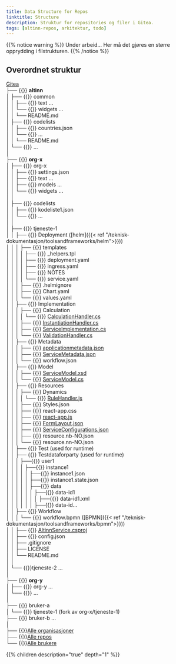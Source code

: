 ```yaml
---
title: Data Structure for Repos
linktitle: Structure
description: Struktur for repositories og filer i Gitea.
tags: [altinn-repos, arkitektur, todo]
---
```


{{% notice warning %}}
Under arbeid... Her må det gjøres en større opprydding i filstrukturen.
{{% /notice %}}

## Overordnet struktur

[Gitea](https://gitea.io)  
├── {{<icon name="fa-institution">}} **altinn**  
│  ├── {{<icon name="fa-git-square">}} common  
│  │  ├── {{<icon name="fa-folder">}} text ...  
│  │  └── {{<icon name="fa-folder">}} widgets ...  
│  │  └── README.md  
│  ├── {{<icon name="fa-git-square">}} codelists  
│  │  ├── {{<icon name="fa-code">}} countries.json  
│  │  └── {{<icon name="fa-code">}} ...  
│  │  └── README.md  
│  └── {{<icon name="fa-git-square">}} ...  
│  
├── {{<icon name="fa-institution">}} **org-x**  
│  ├── {{<icon name="fa-git-square">}} org-x  
│  │  ├── {{<icon name="fa-code">}} settings.json  
│  │  ├── {{<icon name="fa-folder">}} text ...  
│  │  ├── {{<icon name="fa-folder">}} models ...  
│  │  └── {{<icon name="fa-folder">}} widgets ...  
│  │  
│  ├── {{<icon name="fa-git-square">}} codelists  
│  │  ├── {{<icon name="fa-code">}} kodeliste1.json  
│  │  └── {{<icon name="fa-code">}} ...  
│  │  
│  ├── {{<icon name="fa-git-square">}} tjeneste-1  
│  │  ├──  {{<icon name="fa-folder-open">}} Deployment ([helm]({{< ref "/teknisk-dokumentasjon/toolsandframeworks/helm">}}))  
│  │  │      ├── {{<icon name="fa-folder-open">}} templates  
│  │  │      │     ├── {{<icon name="fa-code">}} _helpers.tpl  
│  │  │      │     ├── {{<icon name="fa-code">}} deployment.yaml  
│  │  │      │     ├── {{<icon name="fa-code">}} ingress.yaml  
│  │  │      │     ├── {{<icon name="fa-code">}} NOTES  
│  │  │      │     └── {{<icon name="fa-code">}} service.yaml  
│  │  │      ├── {{<icon name="fa-code">}} .helmignore  
│  │  │      ├── {{<icon name="fa-code">}} Chart.yaml  
│  │  │      └── {{<icon name="fa-code">}} values.yaml  
│  │  ├──  {{<icon name="fa-folder-open">}} Implementation  
│  │  │   ├──  {{<icon name="fa-folder-open">}} Calculation   
│  │  │   │   └── {{<icon name="fa-code">}} [CalculationHandler.cs](calculationhandler)   
│  │  │   ├── {{<icon name="fa-code">}} [InstantiationHandler.cs](instantiationhandler)  
│  │  │   ├── {{<icon name="fa-code">}} [ServiceImplementation.cs](serviceimplementation)  
│  │  │   └── {{<icon name="fa-code">}} [ValidationHandler.cs](validationhandler)  
│  │  ├──  {{<icon name="fa-folder-open">}} Metadata          
│  │  │       ├── {{<icon name="fa-code">}} [applicationmetadata.json](application-metadata)  
│  │  │       ├── {{<icon name="fa-code">}} [ServiceMetadata.json](servicemetadata)  
│  │  │       └── {{<icon name="fa-code">}} workflow.json  
│  │  ├──  {{<icon name="fa-folder-open">}} Model  
│  │  │      ├── {{<icon name="fa-code">}} [ServiceModel.xsd](servicemodelxsd)  
│  │  │      └── {{<icon name="fa-code">}} [ServiceModel.cs](servicemodel)  
│  │  ├──  {{<icon name="fa-folder-open">}} Resources   
│  │  │      ├──  {{<icon name="fa-folder-open">}} Dynamics  
│  │  │      │   └── {{<icon name="fa-code">}} [RuleHandler.js](rule-handler)   
│  │  │      ├── {{<icon name="fa-code">}} Styles.json  
│  │  │      ├── {{<icon name="fa-code">}} react-app.css  
│  │  │      ├── {{<icon name="fa-code">}} [react-app.js](reactapp)      
│  │  │      ├── {{<icon name="fa-code">}} [FormLayout.json](form-layout)   
│  │  │      ├── {{<icon name="fa-code">}} [ServiceConfigurations.json](service-configurations)  
│  │  │      ├── {{<icon name="fa-code">}} resource.nb-NO.json  
│  │  │      └── {{<icon name="fa-code">}} resource.nn-NO.json  
│  │  ├──  {{<icon name="fa-folder">}} Test (used for runtime)  
│  │  ├──  {{<icon name="fa-folder-open">}} Testdataforparty (used for runtime)         
│  │  │        ├──{{<icon name="fa-folder-open">}}  user1                        
│  │  │        │     ├──{{<icon name="fa-folder-open">}}  instance1     
│  │  │        │     │     ├──{{<icon name="fa-code">}}  instance1.json          
│  │  │        │     │     ├──{{<icon name="fa-code">}}  instance1.state.json                  
│  │  │        │     │     ├──{{<icon name="fa-folder-open">}} data   
│  │  │        │     │     │    ├──{{<icon name="fa-folder-open">}} data-id1      
│  │  │        │     │     │    │      ├──{{<icon name="fa-code">}} data-id1.xml  
│  │  │        │     │     │    ├──{{<icon name="fa-folder-open">}} data-id...   
│  │  ├──  {{<icon name="fa-folder-open">}} Workflow  
│  │  │      └── {{<icon name="fa-code">}} workflow.bpmn ([BPMN]({{< ref "/teknisk-dokumentasjon/toolsandframeworks/bpmn">}}))  
│  │  ├──  {{<icon name="fa-code">}} [AltinnService.csproj](altinnservice-projectfile)    
│  │  ├──  {{<icon name="fa-code">}} config.json        
│  │  ├──  .gitignore  
│  │  ├──  LICENSE  
│  │  └──  README.md  
│  │  
│  └── {{<icon name="fa-git-square">}}tjeneste-2 ...  
│  
├── {{<icon name="fa-institution">}} **org-y**  
│  ├── {{<icon name="fa-git-square">}} org-y ...  
│  └── {{<icon name="fa-git-square">}} ...  
│  
├── {{<icon name="user">}} bruker-a  
│  └── {{<icon name="fa-git-square">}} tjeneste-1 (fork av org-x/tjeneste-1)  
├── {{<icon name="user">}} bruker-b ...   
│  
├── {{<icon name="fa-eye">}}[Alle organisasjoner](https://try.gitea.io/explore/organizations)  
├── {{<icon name="fa-eye">}}[Alle repos](https://try.gitea.io/explore/repos)  
└── {{<icon name="fa-eye">}}[Alle brukere](https://try.gitea.io/explore/users)  


{{% children description="true" depth="1" %}}
